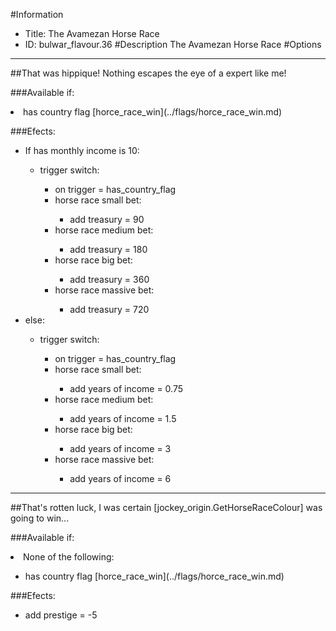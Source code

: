 #Information
 - Title: The Avamezan Horse Race
 - ID: bulwar_flavour.36
#Description
The Avamezan Horse Race
#Options

___
##That was hippique! Nothing escapes the eye of a expert like me!

###Available if:
<li>has country flag [horce_race_win](../flags/horce_race_win.md)</li>

###Efects:<ul><li>If has monthly income is 10:</li><ul><li>trigger switch:</li><ul><li>on trigger = has_country_flag</li><li>horse race small bet:</li><ul><li>add treasury = 90</li></ul><li>horse race medium bet:</li><ul><li>add treasury = 180</li></ul><li>horse race big bet:</li><ul><li>add treasury = 360</li></ul><li>horse race massive bet:</li><ul><li>add treasury = 720</li></ul></ul></ul><li>else:</li><ul><li>trigger switch:</li><ul><li>on trigger = has_country_flag</li><li>horse race small bet:</li><ul><li>add years of income = 0.75</li></ul><li>horse race medium bet:</li><ul><li>add years of income = 1.5</li></ul><li>horse race big bet:</li><ul><li>add years of income = 3</li></ul><li>horse race massive bet:</li><ul><li>add years of income = 6</li></ul></ul></ul></ul>

___
##That's rotten luck, I was certain [jockey_origin.GetHorseRaceColour] was going to win...

###Available if:
<li>None of the following:</li><ul><li>has country flag [horce_race_win](../flags/horce_race_win.md)</li></ul>

###Efects:<ul><li>add prestige = -5</li></ul>
